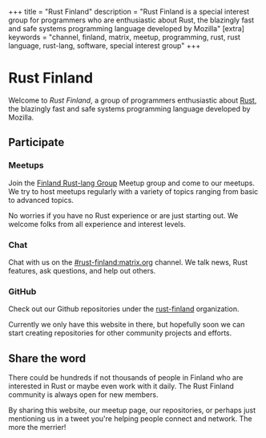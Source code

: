+++
title = "Rust Finland"
description = "Rust Finland is a special interest group for programmers who are enthusiastic about Rust, the blazingly fast and safe systems programming language developed by Mozilla"
[extra]
keywords = "channel, finland, matrix, meetup, programming, rust, rust language, rust-lang, software, special interest group"
+++

# Rust Finland

Welcome to *Rust Finland*, a group of programmers enthusiastic about
[Rust][1], the blazingly fast and safe systems programming language developed
by Mozilla.

[1]: https://www.rust-lang.org/

## Participate

### Meetups

Join the [Finland Rust-lang Group][2] Meetup group and come to our meetups. We
try to host meetups regularly with a variety of topics ranging from basic to
advanced topics.

No worries if you have no Rust experience or are just starting out. We welcome
folks from all experience and interest levels.

### Chat

Chat with us on the [#rust-finland:matrix.org][3] channel. We talk news, Rust
features, ask questions, and help out others.

### GitHub

Check out our Github repositories under the [rust-finland][4] organization.

Currently we only have this website in there, but hopefully soon we can start
creating repositories for other community projects and efforts.

[2]: https://www.meetup.com/Finland-Rust-Meetup/
[3]: https://matrix.to/#/#rust-finland:matrix.org
[4]: https://github.com/rust-finland

## Share the word

There could be hundreds if not thousands of people in Finland who are interested
in Rust or maybe even work with it daily. The Rust Finland community is always
open for new members.

By sharing this website, our meetup page, our repositories, or perhaps just
mentioning us in a tweet you're helping people connect and network. The more
the merrier!